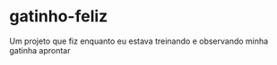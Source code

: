 # gatinho-feliz
 Um projeto que fiz enquanto eu estava treinando e observando minha gatinha aprontar
